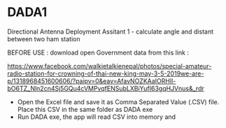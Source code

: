 # DADA1
Directional Antenna Deployment Assitant 1 - calculate angle and distant between two ham station

BEFORE USE : download open Government data from this link :

https://www.facebook.com/walkietalkienepal/photos/special-amateur-radio-station-for-crowning-of-thai-new-king-may-3-5-2019we-are-p/1318968451600606/?paipv=0&eav=AfavNOZKAaIORHIl-bO6TZ_Nln2cn4Sj5GQu4cVMPvqfENSubLXBiYufI63gqHJVnus&_rdr

- Open the Excel file and save it as Comma Separated Value (.CSV) file.  Place this CSV in the same folder as DADA exe
- Run DADA exe, the app will read CSV into memory and 